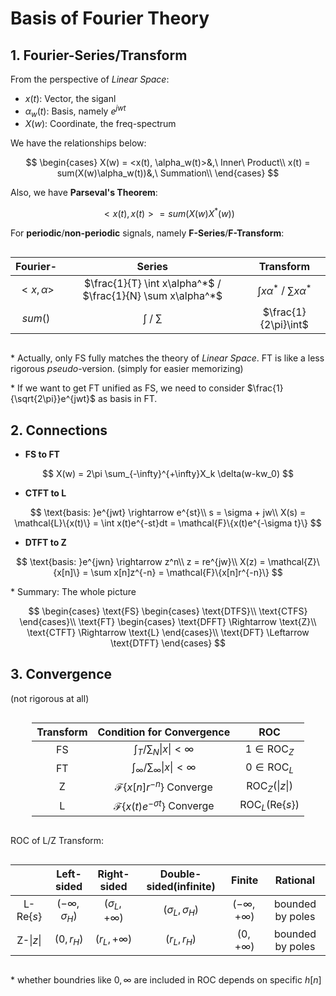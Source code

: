 # Basis of Fourier Theory

## 1. Fourier-Series/Transform

From the perspective of *Linear Space*:

- $x(t)$: Vector, the siganl
- $\alpha_w(t)$: Basis, namely $e^{jwt}$
- $X(w)$: Coordinate, the freq-spectrum

We have the relationships below:

$$
\begin{cases}
X(w) = <x(t), \alpha_w(t)>&,\ Inner\ Product\\
x(t) = sum(X(w)\alpha_w(t))&,\ Summation\\
\end{cases}
$$

Also, we have **Parseval's Theorem**:

$$
<x(t), x(t)> = sum(X(w)X^*(w))
$$

For **periodic**/**non-periodic** signals, namely **F-Series**/**F-Transform**:

<style>
.center 
{
  width: auto;
  display: table;
  margin-left: auto;
  margin-right: auto;
}
</style>
<div class="center">

Fourier- |Series|Transform
:---:|:---:|:---:
$<x, \alpha>$|$\frac{1}{T} \int x\alpha^*$ / $\frac{1}{N} \sum x\alpha^*$|$\int x\alpha^*$ / $\sum x\alpha^*$
$sum()$|$\int$ / $\sum$|$\frac{1}{2\pi}\int$

</div>

\* Actually, only FS fully matches the theory of *Linear Space*. FT is like a less rigorous *pseudo*-version. (simply for easier memorizing)

\* If we want to get FT unified as FS, we need to consider $\frac{1}{\sqrt{2\pi}}e^{jwt}$ as basis in FT.

## 2. Connections

- **FS to FT**

$$
X(w) = 2\pi \sum_{-\infty}^{+\infty}X_k \delta(w-kw_0)
$$

- **CTFT to L**

$$
\text{basis: }e^{jwt} \rightarrow e^{st}\\
s = \sigma + jw\\
X(s) = \mathcal{L}\{x(t)\} = \int x(t)e^{-st}dt = \mathcal{F}\{x(t)e^{-\sigma t}\}
$$

- **DTFT to Z**

$$
\text{basis: }e^{jwn} \rightarrow z^n\\
z = re^{jw}\\
X(z) = \mathcal{Z}\{x[n]\} = \sum x[n]z^{-n} = \mathcal{F}\{x[n]r^{-n}\}
$$

\* Summary: The whole picture

$$
\begin{cases}
  \text{FS}
  \begin{cases}
    \text{DTFS}\\
    \text{CTFS}
  \end{cases}\\
  \text{FT}
  \begin{cases}
    \text{DFFT} \Rightarrow \text{Z}\\
    \text{CTFT} \Rightarrow \text{L}
  \end{cases}\\
  \text{DFT} \Leftarrow \text{DTFT}
\end{cases}
$$

## 3. Convergence

(not rigorous at all)

<style>
.center 
{
  width: auto;
  display: table;
  margin-left: auto;
  margin-right: auto;
}
</style>
<div class="center">

Transform|Condition for Convergence|ROC
:---:|:---:|:---:
FS|$\int_T/\sum_N \|x\| < \infty$|$1\in \text{ROC}_Z$
FT|$\int_\infty/\sum_\infty \|x\| < \infty$|$0\in \text{ROC}_L$
Z|$\mathcal{F}\{x[n]r^{-n}\}$ Converge|$\text{ROC}_Z(\|z\|)$
L|$\mathcal{F}\{x(t)e^{-\sigma t}\}$ Converge|$\text{ROC}_L(\text{Re}\{s\})$

</div>

ROC of L/Z Transform:

<style>
.center 
{
  width: auto;
  display: table;
  margin-left: auto;
  margin-right: auto;
}
</style>
<div class="center">

$\quad$|Left-sided|Right-sided|Double-sided(infinite)|Finite|Rational
:---:|:---:|:---:|:---:|:---:|:---:
L-$\text{Re}\{s\}$|$(-\infty, \sigma_H)$|$(\sigma_L, +\infty)$|$(\sigma_L, \sigma_H)$|$(-\infty, +\infty)$|bounded by poles
Z-$\|z\|$|$(0, r_H)$|$(r_L, +\infty)$|$(r_L, r_H)$|$(0, +\infty)$|bounded by poles

</div>

\* whether boundries like $0, \infty$ are included in ROC depends on specific $h[n]$
